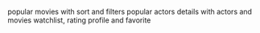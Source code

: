 

popular movies with sort and filters
popular actors 
details with actors and movies 
watchlist,  rating
profile and favorite


